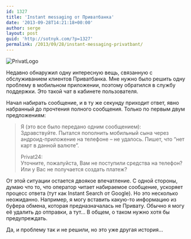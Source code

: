 ```yaml
---
id: 1327
title: 'Instant messaging от Приватбанка'
date: '2013-09-28T14:21:18+00:00'
author: serge
layout: post
guid: 'http://sotnyk.com/?p=1327'
permalink: /2013/09/28/instant-messaging-privatbant/
---
```


![PrivatLogo](https://sotnyk.github.io/wp-content/uploads/2013/09/PrivatLogo.png)

Недавно обнаружил одну интересную вещь, связанную с обслуживанием клиентов Приватбанка. Мне нужно было решить одну проблему в мобильном приложении, поэтому обратился в службу поддержки. Это такой чат в кабинете пользователя.

Начал набирать сообщение, и в ту же секунду приходит ответ, явно набранный до прочтения полного сообщения. Только по первым двум предложениям:

> Я (это все было передано одним сообщением):  
> Здравствуйте. Пытался пополнить мобильный сына через андроид-приложение на телефоне – не удалось. Пишет, что “нет карт в данной валюте”.
> 
> Privat24:  
> Уточните, пожалуйста, Вам не поступили средства на телефон? Или у Вас не получается создать платеж?

От этой ситуации остается двоякое впечатление. С одной стороны, думаю что то, что оператор читает набираемое сообщение, ускоряет процесс ответа (тут как Instant Search от Google). Но это несколько неожиданно. Например, я могу вставить какую-то информацию из буфера обмена, которая предназначалась не Привату. Обычно я могу её удалить до отправки, а тут… В общем, о таком нужно хотя бы предупреждать.

Да, и проблему так и не решили, но это уже другая история…